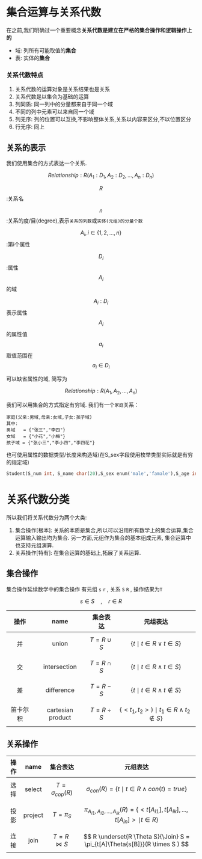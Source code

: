 # 集合运算与关系代数

在之前,我们明确过一个重要概念**关系代数是建立在严格的集合操作和逻辑操作上的**

* 域: 列所有可能取值的**集合**
* 表: 实体的**集合**

### 关系代数特点 
1. 关系代数的运算对象是关系结果也是关系
2. 关系代数是以集合为基础的运算
3. 列同质: 同一列中的分量都来自于同一个域
4. 不同的列中元素可以来自同一个域
5. 列无序: 列的位置可以互换,不影响整体关系,关系以内容来区分,不以位置区分
6. 行无序: 同上



## 关系的表示
我们使用集合的方式表达一个关系.

$$
Relationship : R(A_1:D_1,A_2:D_2,...,A_n:D_n)
$$

$$ R $$   :关系名  

$$ n $$   :关系的度/目(degree),表示`关系的列数`或`实体(元组)的分量个数`

$$ A_i ,i \in \{1,2,...,n\}$$ :第i个属性

$$ D_i$$ :属性$$A_i$$的域

$$A_i:D_i$$ 表示属性$$A_i$$的属性值$$a_i$$ 取值范围在$$a_i \in D_i$$

可以缺省属性的域, 简写为

$$
Relationship : R(A_1,A_2,...,A_n)
$$

我们可以用集合的方式指定有穷域. 我们有一个`家庭`关系： 
```
家庭(父亲:男域,母亲:女域,子女:孩子域)
其中:
男域   = {"张三","李四"}
女域   = {"小花","小梅"}
孩子域 = {"张小三","李小四","李四花"}
```

也可使用属性的数据类型/长度来构造域(在S_sex字段使用枚举类型实际就是有穷的规定域)
```sql
Student(S_num int, S_name char(20),S_sex enum('male','famale'),S_age int,S_class int(8))
```


# 关系代数分类
所以我们将关系代数分为两个大类:
1. 集合操作[根本]: 关系的本质是集合,所以可以沿用所有数学上的集合运算,集合运算输入输出均为集合. 另一方面,元组作为集合的基本组成元素, 集合运算中也支持元组演算.
2. 关系操作[特有]: 在集合运算的基础上,拓展了关系运算.

## 集合操作

集合操作延续数学中的集合操作
有元组 `s` `r` , 关系 `S` `R` , 操作结果为`T`

 $$s \in S  \quad , \quad r \in R$$


 |   操作   |       name        |     集合表达      |                       元组表达                        |
 | :------: | :---------------: | :---------------: | :---------------------------------------------------: |
 |    并    |       union       | $$ T= R \cup S $$ |         $$\{t \mid t \in R \lor t \in S \}$$          |
 |    交    |   intersection    | $$ T= R \cap S $$ |         $$\{t \mid t \in R \land t \in S \}$$         |
 |    差    |    difference     |   $$ T=  R-S $$   |       $$\{t \mid t \in R \land t \notin S \}$$        |
 | 笛卡尔积 | cartesian product | $$ T= R \div S $$ | $$\{<t_1,t_2>) \mid t_1 \in R \land t_2 \notin S \}$$ |

## 关系操作


 | 操作  |  name   |         集合表达         |                                            元组表达                                             |
 | :---: | :-----: | :----------------------: | :---------------------------------------------------------------------------------------------: |
 | 选择  | select  | $$ T= \sigma_{cop}(R) $$ |                 $$ \sigma_{con}(R) = \{ t \mid  t \in R \land con(t)=true \}$$                  |
 | 投影  | project |      $$ T= \pi_S $$      | $$ \pi_{A_{i1},A_{i2},...,A_{ik}}(R) = \{ <t[A_{i1}],t[A_{ik}],...,t[A_{in}]> \mid t \in R \}$$ |
 | 连接  |  join   |   $$ T=  R \Join S $$    |          $$ R \underset{R \Theta S}{\Join} S = \pi_{t[A]\Theta{s[B]}}(R \times S ) $$           |